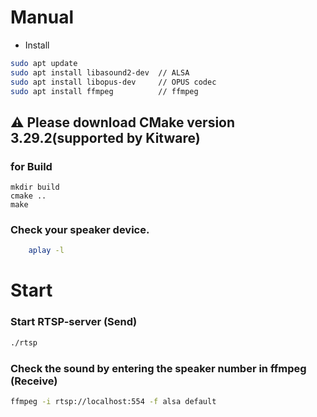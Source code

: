 # Manual

- Install
```bash
sudo apt update
sudo apt install libasound2-dev  // ALSA 
sudo apt install libopus-dev     // OPUS codec
sudo apt install ffmpeg		     // ffmpeg 
```
## ⚠️ Please download CMake version 3.29.2(supported by Kitware)

### for Build 
    mkdir build
    cmake ..
    make

###  Check your speaker device.
```bash
    aplay -l
```

# Start

### Start RTSP-server (Send)
```bash
./rtsp
```

### Check the sound by entering the speaker number in ffmpeg (Receive)
```bash
ffmpeg -i rtsp://localhost:554 -f alsa default
```

